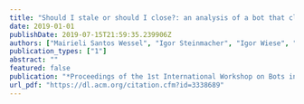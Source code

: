 ```yaml
---
title: "Should I stale or should I close?: an analysis of a bot that closes abandoned issues and pull requests"
date: 2019-01-01
publishDate: 2019-07-15T21:59:35.239906Z
authors: ["Mairieli Santos Wessel", "Igor Steinmacher", "Igor Wiese", "Marco Aurélio Gerosa"]
publication_types: ["1"]
abstract: ""
featured: false
publication: "*Proceedings of the 1st International Workshop on Bots in Software Engineering, BotSE@ICSE 2019, Montreal, QC, Canada, May 28, 2019.*"
url_pdf: "https://dl.acm.org/citation.cfm?id=3338689"
---
```


